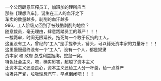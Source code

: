 一个公司肆意压榨员工，加班加的理所应当  
那些【理想汽车】，诞生在工人的血汗之下  
车卖的数量越多，剥削的血汗越多  
996，工人阶级又回到了被残酷剥削的地位？  
随意裁员，毫无理由，肆意践踏员工的尊严！！！  
一裁两审，时间无限延长，拖死每一个敢于反抗的工人。  
这里没有工人，曾经的"工人"是手握拳头，锤头，可以锤死资本家的力量呀！！！  
这里慢慢最终没有一个“工人”，没有一个人，都是奴隶  
资本家 和  政府 总成利益捆绑，蛇鼠一窝。  
特色社会主义，嗯，确实厉害，超越了资本主义  
比资本主义还没良心，资本主义还给工人分一杯羹，给一点尊严  
垃圾共产党，垃圾理想汽车，早点倒闭吧！！！   
